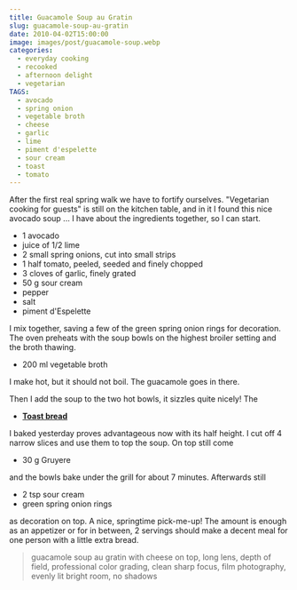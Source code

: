```yaml
---
title: Guacamole Soup au Gratin
slug: guacamole-soup-au-gratin
date: 2010-04-02T15:00:00
image: images/post/guacamole-soup.webp
categories: 
  - everyday cooking
  - recooked
  - afternoon delight
  - vegetarian
TAGS: 
  - avocado
  - spring onion
  - vegetable broth
  - cheese
  - garlic
  - lime
  - piment d'espelette
  - sour cream
  - toast
  - tomato
---
```


After the first real spring walk we have to fortify ourselves. "Vegetarian cooking for guests" is still on the kitchen table, and in it I found this nice avocado soup ... I have about the ingredients together, so I can start.

* 1 avocado 
* juice of 1/2 lime 
* 2 small spring onions, cut into small strips 
* 1 half tomato, peeled, seeded and finely chopped 
* 3 cloves of garlic, finely grated 
* 50 g sour cream 
* pepper 
* salt 
* piment d'Espelette

I mix together, saving a few of the green spring onion rings for decoration. The oven preheats with the soup bowls on the highest broiler setting and the broth thawing.

* 200 ml vegetable broth

I make hot, but it should not boil. The guacamole goes in there.

Then I add the soup to the two hot bowls, it sizzles quite nicely! The 

* **[Toast bread](../toast-with-lemon-curd)**

I baked yesterday proves advantageous now with its half height. I cut off 4 narrow slices and use them to top the soup. On top still come

* 30 g Gruyere

and the bowls bake under the grill for about 7 minutes. Afterwards still

* 2 tsp sour cream 
* green spring onion rings

as decoration on top. A nice, springtime pick-me-up! The amount is enough as an appetizer or for in between, 2 servings should make a decent meal for one person with a little extra bread.

> guacamole soup au gratin with cheese on top, long lens, depth of field, professional color grading, clean sharp focus, film photography, evenly lit bright room, no shadows